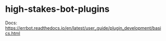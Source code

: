 # high-stakes-bot-plugins

Docs:  
https://errbot.readthedocs.io/en/latest/user_guide/plugin_development/basics.html
